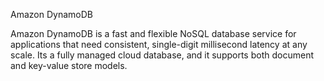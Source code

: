 Amazon DynamoDB

Amazon DynamoDB is a fast and flexible NoSQL database service for applications that need consistent, single-digit millisecond latency at any scale. Its a fully managed cloud database, and it supports both document and key-value store models.